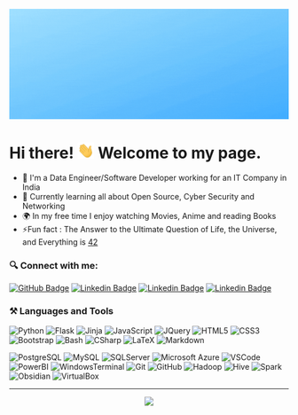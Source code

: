 ![Banner](https://raw.githubusercontent.com/dvdmtw98/dvdmtw98/main/assets/banner.gif)

# Hi there! <img src="https://raw.githubusercontent.com/dvdmtw98/dvdmtw98/main/assets/wave.gif" width="30px"> Welcome to my page.

- 🤵 I'm a Data Engineer/Software Developer working for an IT Company in India
- 🌱 Currently learning all about Open Source, Cyber Security and Networking
- 🌍 In my free time I enjoy watching Movies, Anime and reading Books
- ⚡Fun fact : The Answer to the Ultimate Question of Life, the Universe, and Everything is [42](https://www.goodreads.com/book/show/386162.The_Hitchhiker_s_Guide_to_the_Galaxy)

### 🔍 Connect with me:

[![GitHub Badge](https://img.shields.io/badge/dvdmtw98-12100E.svg?&style=for-the-badge&logo=Github&logoColor=white&link=https://github.com/dvdmtw98/)](https://github.com/dvdmtw98/)
[![Linkedin Badge](https://img.shields.io/badge/david--varghese-0077B5.svg?&style=for-the-badge&logo=linkedin&logoColor=white&link=https://www.linkedin.com/in/david-varghese/)](https://www.linkedin.com/in/david-varghese/)
[![Linkedin Badge](https://img.shields.io/badge/david--varghese-12100E.svg?&style=for-the-badge&logo=medium&logoColor=white&link=https://david-varghese.medium.com/)](https://david-varghese.medium.com/)
[![Linkedin Badge](https://img.shields.io/badge/dvdmtw99-c14438.svg?&style=for-the-badge&logo=gmail&logoColor=white&link=mailto:dvdmtw99@gmail.com)](mailto:dvdmtw99@gmail.com)

### ⚒️ Languages and Tools

![Python](https://img.shields.io/badge/Python-black.svg?style=for-the-badge&logo=Python)
![Flask](https://img.shields.io/badge/Flask-181717.svg?style=for-the-badge&logo=flask)
![Jinja](https://img.shields.io/badge/Jinja-181717.svg?style=for-the-badge&logo=jinja)
![JavaScript](https://img.shields.io/badge/JavaScript-323330.svg?style=for-the-badge&logo=javascript)
![JQuery](https://img.shields.io/badge/JQuery-0868AC.svg?style=for-the-badge&logo=jquery)
![HTML5](https://img.shields.io/badge/HTML5-E34F26.svg?style=for-the-badge&logo=html5&logoColor=white)
![CSS3](https://img.shields.io/badge/CSS3-1572B6.svg?style=for-the-badge&logo=css3)
![Bootstrap](https://img.shields.io/badge/Bootstrap-black.svg?style=for-the-badge&logo=bootstrap)
![Bash](https://img.shields.io/badge/Bash-181717.svg?style=for-the-badge&logo=gnubash)
![CSharp](https://img.shields.io/badge/C%20Sharp-682876.svg?style=for-the-badge&logo=csharp)
![LaTeX](https://img.shields.io/badge/LaTeX-181717.svg?style=for-the-badge&logo=latex)
![Markdown](https://img.shields.io/badge/Markdown-181717.svg?style=for-the-badge&logo=markdown)

![PostgreSQL](https://img.shields.io/badge/PostgreSQL-black.svg?style=for-the-badge&logo=postgresql)
![MySQL](https://img.shields.io/badge/-MySQL-181717.svg?style=for-the-badge&logo=mysql)
![SQLServer](https://img.shields.io/badge/SQL%20Server-181717.svg?style=for-the-badge&logo=microsoftsqlserver)
![Microsoft Azure](https://img.shields.io/badge/Microsoft%20Azure-232F7E.svg?style=for-the-badge&logo=microsoft-azure)
![VSCode](https://img.shields.io/badge/VSCode-0078d7.svg?style=for-the-badge&logo=visualstudiocode)
![PowerBI](https://img.shields.io/badge/PowerBI-181717.svg?style=for-the-badge&logo=powerbi)
![WindowsTerminal](https://img.shields.io/badge/Windows%20Terminal-181717.svg?style=for-the-badge&logo=windowsterminal)
![Git](https://img.shields.io/badge/Git-black.svg?style=for-the-badge&logo=git)
![GitHub](https://img.shields.io/badge/GitHub-181717.svg?style=for-the-badge&logo=github)
![Hadoop](https://img.shields.io/badge/Apache%20Hadoop-black.svg?style=for-the-badge&logo=apachehadoop)
![Hive](https://img.shields.io/badge/Apache%20Hive-181717.svg?style=for-the-badge&logo=apachehive)
![Spark](https://img.shields.io/badge/Apache%20Spark-181717.svg?style=for-the-badge&logo=apachespark)
![Obsidian](https://img.shields.io/badge/Obsidian-3d354b.svg?style=for-the-badge&logo=obsidian)
![VirtualBox](https://img.shields.io/badge/VirtualBox-092c59.svg?style=for-the-badge&logo=virtualbox)

---

<div align='center'>
  <img src="https://komarev.com/ghpvc/?username=dvdmtw98&style=flat-square">
<div>
